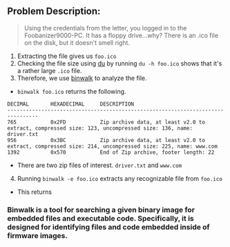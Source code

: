 ## Problem Description:
> Using the credentials from the letter, you logged in to the Foobanizer9000-PC. It has a floppy drive...why? There is an .ico file on the disk, but it doesn't smell right.

1. Extracting the file gives us `foo.ico`
2. Checking the file size using [du](https://linux.die.net/man/1/du) by running `du -h foo.ico` shows that it's a rather large `.ico` file.
3. Therefore, we use [binwalk](https://github.com/ReFirmLabs/binwalk) to analyze the file.
  * `binwalk foo.ico` returns the following.
   
   ```
   DECIMAL       HEXADECIMAL     DESCRIPTION
   --------------------------------------------------------------------------------
   765           0x2FD           Zip archive data, at least v2.0 to extract, compressed size: 123, uncompressed size: 136, name: driver.txt
   956           0x3BC           Zip archive data, at least v2.0 to extract, compressed size: 214, uncompressed size: 225, name: www.com
   1392          0x570           End of Zip archive, footer length: 22
   ```
   
  * There are two zip files of interest. `driver.txt` and `www.com`
4. Running `binwalk -e foo.ico` extracts any recognizable file from `foo.ico`
  * This returns 

### Binwalk is a tool for searching a given binary image for embedded files and executable code. Specifically, it is designed for identifying files and code embedded inside of firmware images.
